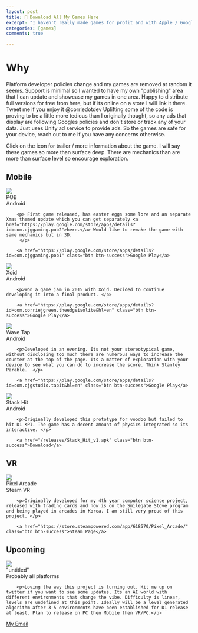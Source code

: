 ```yaml
---
layout: post
title: 👾 Download All My Games Here
excerpt: "I haven't really made games for profit and with Apple / Google policies changing as frequent as they are I can't rebuild every game to support their platform changes. So I have decided to make this my primary game release page where you can directly download my games to experience should they be taken down from other publishing platforms."
categories: [games]
comments: true

---
```


# Why
Platform developer policies change and my games are removed at random it seems. Support is minimal so I wanted to have my own "publishing" area that I can update and showcase my games in one area. Happy to distribute full versions for free from here, but if its online on a store I will link it there. Tweet me if you enjoy it @corriedotdev Uplifting some of the code is proving to be a little more tedious than I originally thought, so any ads that display are following Googles policies and don't store or track any of your data. Just uses Unity ad service to provide ads. So the games are safe for your device, reach out to me if you have any concerns otherwise. 

Click on the icon for trailer / more information about the game. I will say these games so more than surface deep. There are mechanics than are more than surface level so encourage exploration.

## Mobile

<!-- pob -->
<div class="game-container">                
    <div class="game-thumb">
      <img src="/img/games/pob_icon.png" /></div>
    <div class="game-content">
        <div class="game-title">POB</div>
        <div class="game-subtitle">Android</div>

        <p> First game released, has easter eggs some lore and an separate Xmas themed update which you can get separately <a href="https://play.google.com/store/apps/details?id=com.cjggaming.pob2">here.</a> Would like to remake the game with same mechanics but in 3D. 
         </p>
        
        <a href="https://play.google.com/store/apps/details?id=com.cjggaming.pob1" class="btn btn-success">Google Play</a>
   </div>
</div>


<!-- xoid -->
<div class="game-container">                
    <div class="game-thumb">
      <img src="/img/games/xoid_icon.png" /></div>
    <div class="game-content">
        <div class="game-title">Xoid</div>
        <div class="game-subtitle">Android</div>

        <p>Won a game jam in 2015 with Xoid. Decided to continue developing it into a final product. </p>

        <a href="https://play.google.com/store/apps/details?id=com.corriejgreen.theedgeisolite&hl=en" class="btn btn-success">Google Play</a>
   </div>
</div>

<!-- tap -->
<div class="game-container">                
    <div class="game-thumb">
      <img src="/img/games/tap_icon.png" /></div>
    <div class="game-content">
        <div class="game-title">Wave Tap</div>
        <div class="game-subtitle">Android</div>

        <p>Developed in an evening. Its not your stereotypical game, without disclosing too much there are numerous ways to increase the counter at the top of the page. Its a matter of exploration with your device to see what you can do to increase the score. Think Stanley Parable.  </p>

        <a href="https://play.google.com/store/apps/details?id=com.cjgstudio.tapit&hl=en" class="btn btn-success">Google Play</a>
   </div>
</div>

<!-- stack hit -->
<div class="game-container">                
    <div class="game-thumb">
      <img src="/img/games/stack_icon.png" /></div>
    <div class="game-content">
        <div class="game-title">Stack Hit</div>
        <div class="game-subtitle">Android</div>

        <p>Originally developed this prototype for voodoo but failed to hit D1 KPI. The game has a decent amount of physics integrated so its interactive. </p>

        <a href="/releases/Stack_Hit_v1.apk" class="btn btn-success">Download</a>
   </div>
</div>


## VR
<!-- stack hit -->
<div class="game-container">                
    <div class="game-thumb">
      <img src="/img/games/pa_icon.png" /></div>
    <div class="game-content">
        <div class="game-title">Pixel Arcade</div>
        <div class="game-subtitle">Steam VR</div>

        <p>Originally developed for my 4th year computer science project, released with trading cards and now is on the Smilegate Stove program and being played in arcades in Korea. I am still very proud of this project. </p>

        <a href="https://store.steampowered.com/app/618570/Pixel_Arcade/" class="btn btn-success">Steam Page</a>
   </div>
</div>

## Upcoming
<!-- ??? you sneaky for peeking -->
<div class="game-container">                
    <div class="game-thumb">
      <img src="/img/games/where_icon.png" /></div>
    <div class="game-content">
        <div class="game-title">"untitled"</div>
        <div class="game-subtitle">Probably all platforms</div>

        <p>Loving the way this project is turning out. Hit me up on twitter if you want to see some updates. Its an AI world with different environments that change the vibe. Difficulty is linear, levels are undefined at this point. Ideally will be a level generated algorithm after 3-5 environments have been established for D1 release at least. Plan to release on PC then Mobile then VR/PC.</p>
   </div>
</div>
















<p>
  <a href="#" id="emailclick" onclick="replace_email()">My Email</a>
</p>

<script>
var email;

function add_mailto() {
  const elem = document.getElementById("emailclick");
  elem.href = `mailto:${email}`;
}

function replace_email() {
  // spam prevention
  const domain = "cjgstudio.com";
  const name = [16, 28, 1, 1, 26, 22];
  const xor_with = 115;
  let constructed = "";
  name.forEach(function(i) {
    constructed += String.fromCharCode(i ^ xor_with);
  })
  email = `${constructed}@${domain}`;
  const elem = document.getElementById("emailclick");
  elem.text = email;
1
  window.setTimeout(add_mailto, 100);
}
</script>
